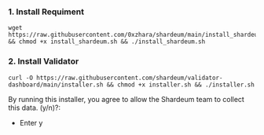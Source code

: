 ### 1. Install Requiment
```lay 
wget https://raw.githubusercontent.com/0xzhara/shardeum/main/install_shardeum.sh && chmod +x install_shardeum.sh && ./install_shardeum.sh 
```
### 2. Install Validator
```lay
curl -O https://raw.githubusercontent.com/shardeum/validator-dashboard/main/installer.sh && chmod +x installer.sh && ./installer.sh
```
By running this installer, you agree to allow the Shardeum team to collect this data. (y/n)?:
- Enter y
